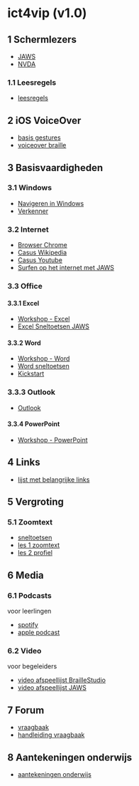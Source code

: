 # ict4vip (v1.0)


## 1 Schermlezers

* [JAWS](jaws/jaws.md)
* [NVDA](nvda/nvda.md)

### 1.1 Leesregels

* [leesregels](leesregels/leesregel.md)

## 2 iOS VoiceOver

* [basis gestures](ios/iosbasis.md)
* [voiceover braille](ios/ios.md)

## 3 Basisvaardigheden

### 3.1 Windows

* [Navigeren in Windows](windows/navigereninwindows.md)
* [Verkenner](windows/explorer.md)
<!--* [Windows](windows/windows.md)-->

### 3.2 Internet

* [Browser Chrome](internet/browsers.md)
* [Casus Wikipedia](internet/wikipedia.md)
* [Casus Youtube](internet/youtube.md)
* [Surfen op het internet met JAWS](https://www.tastenbraille.com/webcourse/index.htm)

### 3.3 Office

#### 3.3.1 Excel

* [Workshop - Excel](workshops/wsexcel.md)
* [Excel Sneltoetsen JAWS](excel/excel.md)

#### 3.3.2 Word

* [Workshop - Word](workshops/wsword.md)
* [Word sneltoetsen](msword/msword.md)
* [Kickstart](msword/kickstart.md)


### 3.3.3 Outlook

* [Outlook](outlook/outlook.md)

#### 3.3.4 PowerPoint

* [Workshop - PowerPoint](workshops/wspowerpoint.md)


## 4 Links

* [lijst met belangrijke links](vipDesk/links.md)


## 5 Vergroting

### 5.1 Zoomtext

* [sneltoetsen](zoomtext/sneltoetsenzoomtext.md)
* [les 1 zoomtext](zoomtext/les1-zoomtext.md)
* [les 2 profiel](zoomtext/les2-profiel.)


## 6 Media
### 6.1 Podcasts

voor leerlingen

* [spotify](https://open.spotify.com/show/52KkEwaUY51roGIjHxGXX0?si=01aad1d3b0ba48df)
* [apple podcast](https://podcasts.apple.com/nl/podcast/tast-en-braille/id1718586133?i=1000636682998)

### 6.2 Video 

voor begeleiders

* [video afspeellijst BrailleStudio](https://vimeo.com/showcase/7035231)
* [video afspeellijst JAWS](https://vimeo.com/showcase/10826625)


## 7 Forum

* [vraagbaak](https://www.bartimeusvso.com/vraagbaak/)
* [handleiding vraagbaak](vipdesk/phpbbhandleiding.md)


## 8 Aantekeningen onderwijs

* [aantekeningen onderwijs](onderwijs/notes.md)


<!--
![IMAGEW VRAAGBAAK](pictures/vraagbaakqr.PNG)
-->










